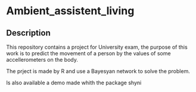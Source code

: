 # Ambient_assistent_living

## Description

This repository contains a project for University exam, the purpose of this work is to predict the movement of a person
by the values of some accellerometers on the body.

The prject is made by R and use a Bayesyan network to solve the problem.

Is also available a demo made whith the package shyni
